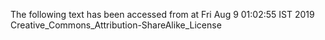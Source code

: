 The following text has been accessed from at Fri Aug 9 01:02:55 IST 2019
Creative_Commons_Attribution-ShareAlike_License
